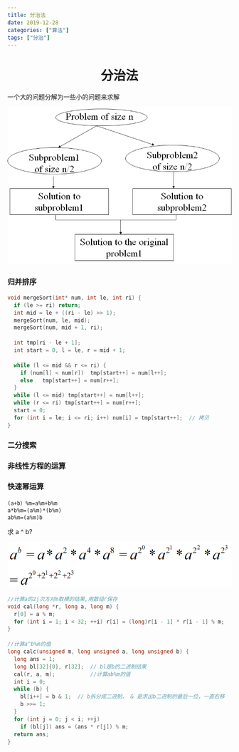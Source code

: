 ```yaml
---
title: 分治法
date: 2019-12-28
categories: ["算法"]
tags: ["分治"]
---
```



# <center>分治法</center>

一个大的问题分解为一些小的问题来求解



![](https://raw.githubusercontent.com/Fierygit/picbed/master/image-20200501152619434.png)



### 归并排序

```c
void mergeSort(int* num, int le, int ri) {
  if (le >= ri) return;
  int mid = le + ((ri - le) >> 1);
  mergeSort(num, le, mid);
  mergeSort(num, mid + 1, ri);

  int tmp[ri - le + 1];
  int start = 0, l = le, r = mid + 1;

  while (l <= mid && r <= ri) {
    if (num[l] < num[r])  tmp[start++] = num[l++];
    else   tmp[start++] = num[r++];
  }
  while (l <= mid) tmp[start++] = num[l++];
  while (r <= ri) tmp[start++] = num[r++];
  start = 0;
  for (int i = le; i <= ri; i++) num[i] = tmp[start++];  // 拷贝
}
```





### 二分搜索



### 非线性方程的运算



### 快速幂运算

```
(a+b）%m=a%m+b%m
a*b%m=(a%m)*(b%m)
ab%m=(a%m)b
```

求 a ^ b?

![](https://raw.githubusercontent.com/Fierygit/picbed/master/1.png)

```c
//计算a的2j次方对m取模的结果,用数组r保存
void cal(long *r, long a, long m) {
  r[0] = a % m;
  for (int i = 1; i < 32; ++i) r[i] = (long)r[i - 1] * r[i - 1] % m;
}

//计算a^b%m的值
long calc(unsigned m, long unsigned a, long unsigned b) {
  long ans = 1;
  long bl[32]{0}, r[32];  // bl是b的二进制结果
  cal(r, a, m);           //计算ab%m的值
  int i = 0;
  while (b) {
    bl[i++] = b & 1;  // b拆分成二进制， & 是求出b二进制的最后一位，一直右移
    b >>= 1;
  }
  for (int j = 0; j < i; ++j)
    if (bl[j]) ans = (ans * r[j]) % m;
  return ans;
}
```





